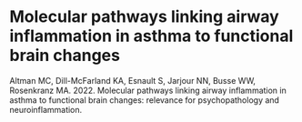 # Molecular pathways linking airway inflammation in asthma to functional brain changes

Altman MC, Dill-McFarland KA, Esnault S, Jarjour NN, Busse WW, Rosenkranz MA. 2022. Molecular pathways linking airway inflammation in asthma to functional brain changes: relevance for psychopathology and neuroinflammation.

